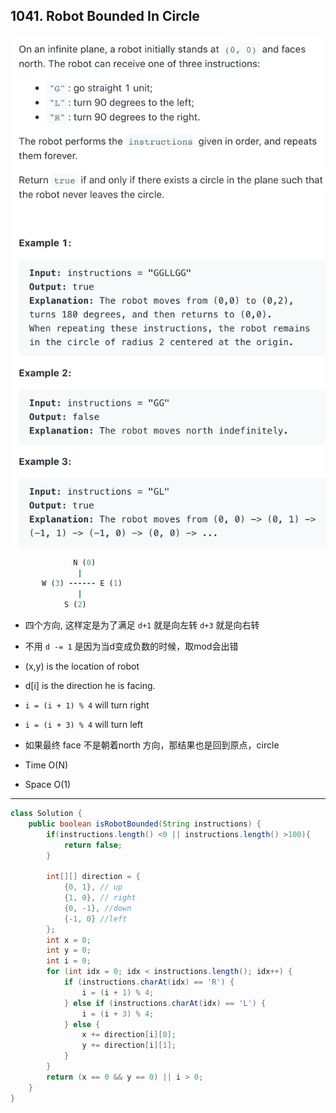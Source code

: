 ## 1041. Robot Bounded In Circle

![](img/2021-07-14-11-25-50.png)

```ruby
              N (0)
               |
       W (3) ------ E (1)
               |
            S (2)
```

- 四个方向, 这样定是为了满足 `d+1` 就是向左转 `d+3` 就是向右转

- 不用 `d -= 1` 是因为当d变成负数的时候，取mod会出错

- (x,y) is the location of robot
- d[i] is the direction he is facing.
- `i = (i + 1) % 4` will turn right
- `i = (i + 3) % 4` will turn left

- 如果最终 face 不是朝着north 方向，那结果也是回到原点，circle

- Time O(N)
- Space O(1)
  
---

```java
class Solution {
    public boolean isRobotBounded(String instructions) {
        if(instructions.length() <0 || instructions.length() >100){
            return false;
        }
        
        int[][] direction = {
            {0, 1}, // up
            {1, 0}, // right
            {0, -1}, //down
            {-1, 0} //left
        };
        int x = 0;
        int y = 0;
        int i = 0;
        for (int idx = 0; idx < instructions.length(); idx++) {
            if (instructions.charAt(idx) == 'R') {
                i = (i + 1) % 4;
            } else if (instructions.charAt(idx) == 'L') {
                i = (i + 3) % 4;
            } else {
                x += direction[i][0];
                y += direction[i][1];
            }
        }
        return (x == 0 && y == 0) || i > 0;
    }
}
```